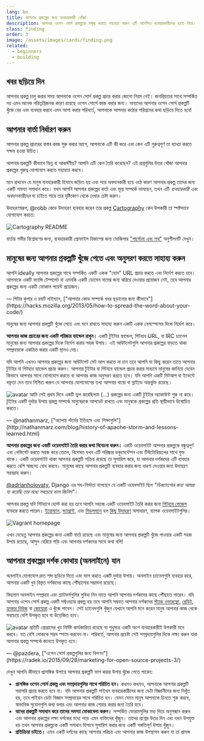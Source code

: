 ```yaml
---
lang: bn
title: আপনার প্রকল্পের জন্য ব্যবহারকারী খোঁজা
description: আপনার ওপেন সোর্স প্রকল্পকে সমৃদ্ধ করতে সহায়তা করুন এটি আনন্দিত ব্যবহারকারীদের হাতে নিয়ে।
class: finding
order: 3
image: /assets/images/cards/finding.png
related:
  - beginners
  - building
---
```


## খবর ছড়িয়ে দিন

আপনার প্রকল্প চালু করার সময় আপনাকে ওপেন সোর্স প্রকল্প প্রচার করার কোনো নিয়ম নেই। জনপ্রিয়তার সাথে সম্পর্কিত নয় এমন অনেক পরিতৃপ্তিজনক কারণ রয়েছে ওপেন সোর্সে কাজ করার জন্য। অন্যদের আপনার ওপেন সোর্স প্রকল্পটি খুঁজে বের এবং ব্যবহার করবে এমন আশা করার পরিবর্তে, আপনাকে আপনার কঠোর পরিশ্রমের কথা ছড়িয়ে দিতে হবে!

## আপনার বার্তা নির্ধারণ করুন

আপনার প্রকল্প প্রচারের বাস্তব কাজ শুরু করার আগে, আপনাকে এটি কী করে এবং কেন এটি গুরুত্বপূর্ণ তা ব্যাখ্যা করতে সক্ষম হওয়া উচিত।

আপনার প্রকল্পটি কীভাবে ভিন্ন বা আকর্ষণীয়? আপনি এটি কেন তৈরি করেছেন? এই প্রশ্নগুলির উত্তর খোঁজা আপনার প্রকল্পের গুরুত্ব যোগাযোগ করতে সহায়তা করবে।

মনে রাখবেন যে মানুষ ব্যবহারকারী হিসাবে জড়িত হয় এবং পরে অবদানকারী হয়ে ওঠে কারণ আপনার প্রকল্প তাদের জন্য একটি সমস্যা সমাধান করে। যখন আপনি আপনার প্রকল্পের বার্তা এবং মূল্য সম্পর্কে ভাবছেন, তখন এটি _ব্যবহারকারী এবং অবদানকারীদের_ যা চাইতে পারে তার দৃষ্টিকোণ থেকে দেখার চেষ্টা করুন।

উদাহরণস্বরূপ, @robb কোড উদাহরণ ব্যবহার করেন তার প্রকল্প [Cartography](https://github.com/robb/Cartography) কেন উপকারী তা স্পষ্টভাবে যোগাযোগ করতে:

![Cartography README](/assets/images/finding-users/cartography.jpg)

বার্তার গভীর বিশ্লেষণের জন্য, ব্যবহারকারী প্রোফাইল বিকাশের জন্য মোজিলার ["পার্সোনা এবং পথ"](https://mozillascience.github.io/working-open-workshop/personas_pathways/) অনুশীলনটি দেখুন।

## মানুষের জন্য আপনার প্রকল্পটি খুঁজে পেতে এবং অনুসরণ করতে সাহায্য করুন

<aside markdown="1" class="pquote">
  আপনি ideally আপনার প্রকল্পের সাথে সম্পর্কিত একটি একক "হোম" URL প্রচার করতে এবং নির্দেশ করতে হবে। আপনাকে একটি ফ্যান্সি টেম্পলেট বা এমনকি একটি ডোমেন নামের জন্য ঝরিয়ে দেওয়ার প্রয়োজন নেই, তবে আপনার প্রকল্পের জন্য একটি ফোকাল পয়েন্ট প্রয়োজন।
  <p markdown="1" class="pquote-credit">
— পিটার কুপার ও রবার্ট নাইম্যান, ["আপনার কোড সম্পর্কে খবর ছড়ানোর জন্য কীভাবে"](https://hacks.mozilla.org/2013/05/how-to-spread-the-word-about-your-code/)
  </p>
</aside>

মানুষের জন্য আপনার প্রকল্পটি খুঁজে পেতে এবং মনে রাখতে সাহায্য করুন একটি একক নেমস্পেসের দিকে নির্দেশ করে।

**আপনার কাজ প্রচারের জন্য একটি পরিষ্কার হ্যান্ডেল রাখুন।** একটি টুইটার হ্যান্ডেল, গিটহাব URL, বা IRC চ্যানেল মানুষের জন্য আপনার প্রকল্পের দিকে নির্দেশ করার সহজ উপায়। এই আউটলেটগুলি আপনার প্রকল্পের বাড়তে থাকা সম্প্রদায়কে একত্রিত করার একটি স্থানও দেয়।

যদি আপনি এখনও আপনার প্রকল্পের জন্য আউটলেট সেট আপ করতে না চান তবে আপনি যা কিছু করেন তাতে আপনার টুইটার বা গিটহাব হ্যান্ডেল প্রচার করুন। আপনার টুইটার বা গিটহাব হ্যান্ডেল প্রচার করার মাধ্যমে মানুষের জানিয়ে দেবেন কিভাবে আপনার সাথে যোগাযোগ করতে বা আপনার কাজ অনুসরণ করতে হবে। যদি আপনি একটি মিটআপ বা ইভেন্টে বক্তৃতা দেন তবে নিশ্চিত করুন যে আপনার যোগাযোগের তথ্য আপনার বায়ো বা স্লাইডে অন্তর্ভুক্ত রয়েছে।

<aside markdown="1" class="pquote">
  <img src="https://avatars.githubusercontent.com/nathanmarz?s=180" class="pquote-avatar" alt="avatar">
  আমি সেই প্রথম দিনে একটি ভুল করেছিলাম (...) প্রকল্পের জন্য একটি টুইটার অ্যাকাউন্ট শুরু না করে। টুইটার একটি দুর্দান্ত উপায় প্রকল্প সম্পর্কে মানুষেরকে আপডেট রাখতে এবং মানুষকে প্রকল্পের প্রতি স্থায়ীভাবে উন্মোচিত করতে।
  <p markdown="1" class="pquote-credit">
— @nathanmarz, ["অ্যাপাচ স্টর্মের ইতিহাস এবং শিক্ষাগুলি"](http://nathanmarz.com/blog/history-of-apache-storm-and-lessons-learned.html)
  </p>
</aside>

**আপনার প্রকল্পের জন্য একটি ওয়েবসাইট তৈরি করার কথা বিবেচনা করুন।** একটি ওয়েবসাইট আপনার প্রকল্পকে বন্ধুত্বপূর্ণ এবং নেভিগেট করতে সহজ করে তোলে, বিশেষত যখন এটি পরিষ্কার ডকুমেন্টেশন এবং টিউটোরিয়ালের সাথে যুক্ত থাকে। একটি ওয়েবসাইট থাকা আপনার প্রকল্পটি সক্রিয় রয়েছে তা সুপারিশ করে, যা আপনার দর্শকদের এটি ব্যবহার করতে বেশি স্বাচ্ছন্দ্য বোধ করবে। মানুষের কাছে আপনার প্রকল্পটি ব্যবহার করার জন্য ধারণা দেওয়ার জন্য উদাহরণ সরবরাহ করুন।

[@adrianholovaty](https://news.ycombinator.com/item?id=7531689), Django এর সহ-নির্মাতা বলেছেন যে একটি ওয়েবসাইট ছিল _"ডিজ্যাংগোর জন্য আমরা যা করেছি তার মধ্যে সবচেয়ে ভাল জিনিস"_।

আপনার প্রকল্প যদি গিটহাবে হোস্ট করা হয় তবে আপনি সহজে একটি ওয়েবসাইট তৈরি করার জন্য [গিটহাব পেজেস](https://pages.github.com/) ব্যবহার করতে পারেন। [ইয়োম্যান](http://yeoman.io/), [ভ্যাগ্রান্ট](https://www.vagrantup.com/), এবং [মিডলম্যান](https://middlemanapp.com/) হল [কিছু উদাহরণ](https://github.com/showcases/github-pages-examples) অসাধারণ, ব্যাপক ওয়েবসাইটগুলির।

![Vagrant homepage](/assets/images/finding-users/vagrant_homepage.png)

এখন যেহেতু আপনার প্রকল্পের জন্য একটি বার্তা রয়েছে এবং মানুষের জন্য আপনার প্রকল্পটি খুঁজে পাওয়ার একটি সহজ উপায় রয়েছে, আসুন বেরিয়ে পড়ি এবং আপনার দর্শকদের সাথে কথা বলি!

## আপনার প্রকল্পের দর্শক কোথায় (অনলাইনে) যান

অনলাইন যোগাযোগ দ্রুত শব্দ ছড়িয়ে দিতে এবং ভাগ করতে একটি দুর্দান্ত উপায়। অনলাইন চ্যানেলগুলি ব্যবহার করে, আপনার একটি খুব বিস্তৃত দর্শকদের কাছে পৌঁছানোর সম্ভাবনা রয়েছে।

বিদ্যমান অনলাইন সম্প্রদায় এবং প্ল্যাটফর্মগুলির সুবিধা নিন যাতে আপনি আপনার দর্শকদের কাছে পৌঁছাতে পারেন। যদি আপনার ওপেন সোর্স প্রকল্প একটি সফ্টওয়্যার প্রকল্প হয় তবে আপনি সম্ভবত আপনার দর্শকদের [স্ট্যাক ওভারফ্লো](https://stackoverflow.com/), [রেডিট](https://www.reddit.com), [হ্যাকার নিউজ](https://news.ycombinator.com/) বা [কোয়োরা](https://www.quora.com/) এ খুঁজে পাবেন। সেই চ্যানেলগুলি খুঁজুন যেখানে আপনি মনে করেন মানুষ আপনার কাজ থেকে সবচেয়ে বেশি উপকৃত হবে বা উত্তেজিত হবে।

<aside markdown="1" class="pquote">
  <img src="https://avatars.githubusercontent.com/pazdera?s=180" class="pquote-avatar" alt="avatar">
  প্রতিটি প্রোগ্রামের খুব নির্দিষ্ট কার্যকারিতা রয়েছে যা শুধুমাত্র একটি অংশ ব্যবহারকারীই উপকারী মনে করবে। যত বেশি লোককে সম্ভব স্প্যাম করবেন না। পরিবর্তে, আপনার প্রচেষ্টা সেই সম্প্রদায়গুলির দিকে লক্ষ্য করুন যারা আপনার প্রকল্প সম্পর্কে জানতে উপকৃত হবে।
  <p markdown="1" class="pquote-credit">
— @pazdera, ["ওপেন সোর্স প্রকল্পগুলির জন্য বিপণন"](https://radek.io/2015/09/28/marketing-for-open-source-projects-3/)
  </p>
</aside>

দেখুন আপনি কীভাবে প্রাসঙ্গিক উপায়ে আপনার প্রকল্পটি ভাগ করার উপায় খুঁজে পেতে পারেন:

* **প্রাসঙ্গিক ওপেন সোর্স প্রকল্প এবং সম্প্রদায়গুলির সাথে পরিচিত হন।** কখনও কখনও, আপনাকে আপনার প্রকল্পটি সরাসরি প্রচার করতে হবে না। যদি আপনার প্রকল্পটি পাইথন ব্যবহারকারীদের জন্য ডেটা বিজ্ঞানীদের জন্য নিখুঁত হয়, তবে পাইথন ডেটা বিজ্ঞান সম্প্রদায়ের সাথে পরিচিত হন। যেমন যেমন মানুষ আপনাকে চিনতে শুরু করবে, স্বাভাবিক সুযোগগুলি কথা বলার এবং আপনার কাজ শেয়ার করার জন্য তৈরি হবে।
* **যাদের প্রকল্পটি সমাধান করে তাদের সমস্যা মোকাবেলা করুন।** সম্পর্কিত ফোরামগুলির মধ্য দিয়ে অনুসন্ধান করুন এবং আপনার প্রকল্পের লক্ষ্য দর্শকের মধ্যে পড়ে এমন ব্যক্তিদের খুঁজুন। তাদের প্রশ্নের উত্তর দিন এবং যখন উপযুক্ত হয় তখন আপনার প্রকল্পকে একটি সমাধান হিসাবে সুপারিশ করার জন্য একটি সঙ্গতিপূর্ণ উপায় খুঁজুন।
* **প্রতিক্রিয়া চাইতে।** এমন একটি দর্শনের কাছে আপনার পরিচয় এবং আপনার কাজ উপস্থাপন করুন যা তা প্রাসঙ্গ
